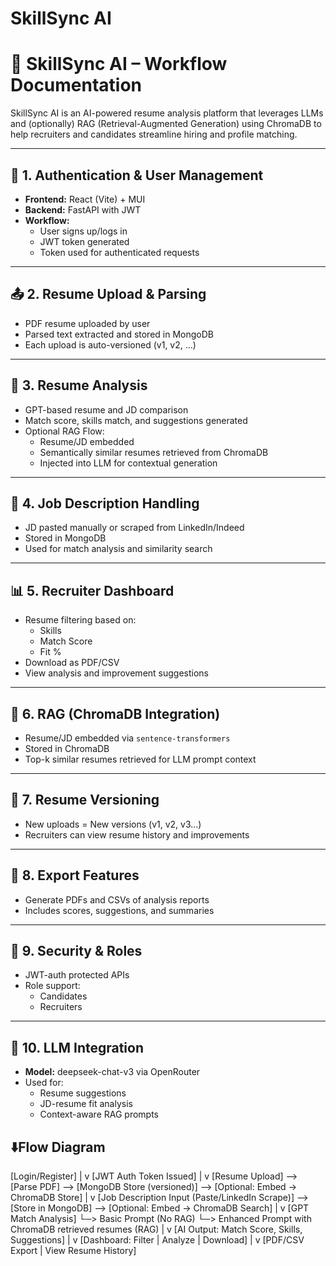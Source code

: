 # SkillSync AI

# 📄 SkillSync AI – Workflow Documentation

SkillSync AI is an AI-powered resume analysis platform that leverages LLMs and (optionally) RAG (Retrieval-Augmented Generation) using ChromaDB to help recruiters and candidates streamline hiring and profile matching.

---

## 🔐 1. Authentication & User Management
- **Frontend:** React (Vite) + MUI
- **Backend:** FastAPI with JWT
- **Workflow:**
  - User signs up/logs in
  - JWT token generated
  - Token used for authenticated requests

---

## 📤 2. Resume Upload & Parsing
- PDF resume uploaded by user
- Parsed text extracted and stored in MongoDB
- Each upload is auto-versioned (v1, v2, …)

---

## 🧠 3. Resume Analysis
- GPT-based resume and JD comparison
- Match score, skills match, and suggestions generated
- Optional RAG Flow:
  - Resume/JD embedded
  - Semantically similar resumes retrieved from ChromaDB
  - Injected into LLM for contextual generation

---

## 📄 4. Job Description Handling
- JD pasted manually or scraped from LinkedIn/Indeed
- Stored in MongoDB
- Used for match analysis and similarity search

---

## 📊 5. Recruiter Dashboard
- Resume filtering based on:
  - Skills
  - Match Score
  - Fit %
- Download as PDF/CSV
- View analysis and improvement suggestions

---

## 🧬 6. RAG (ChromaDB Integration)
- Resume/JD embedded via `sentence-transformers`
- Stored in ChromaDB
- Top-k similar resumes retrieved for LLM prompt context

---

## 📁 7. Resume Versioning
- New uploads = New versions (v1, v2, v3…)
- Recruiters can view resume history and improvements

---

## 📄 8. Export Features
- Generate PDFs and CSVs of analysis reports
- Includes scores, suggestions, and summaries

---

## 🔐 9. Security & Roles
- JWT-auth protected APIs
- Role support:
  - Candidates
  - Recruiters

---

## 🧠 10. LLM Integration
- **Model:** deepseek-chat-v3 via OpenRouter
- Used for:
  - Resume suggestions
  - JD-resume fit analysis
  - Context-aware RAG prompts


## ⬇️Flow Diagram

[Login/Register]
     |
     v
[JWT Auth Token Issued]
     |
     v
[Resume Upload] --> [Parse PDF] --> [MongoDB Store (versioned)] --> [Optional: Embed → ChromaDB Store]
     |
     v
[Job Description Input (Paste/LinkedIn Scrape)] --> [Store in MongoDB] --> [Optional: Embed → ChromaDB Search]
     |
     v
[GPT Match Analysis]
   └─> Basic Prompt (No RAG)
   └─> Enhanced Prompt with ChromaDB retrieved resumes (RAG)
     |
     v
[AI Output: Match Score, Skills, Suggestions]
     |
     v
[Dashboard: Filter | Analyze | Download]
     |
     v
[PDF/CSV Export | View Resume History]